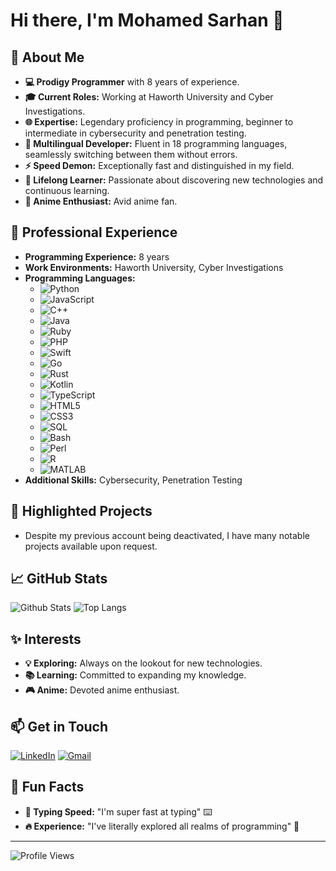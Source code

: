 # Hi there, I'm Mohamed Sarhan 👋

## 🌟 About Me
- **💻 Prodigy Programmer** with 8 years of experience.
- **🎓 Current Roles:** Working at Haworth University and Cyber Investigations.
- **🌐 Expertise:** Legendary proficiency in programming, beginner to intermediate in cybersecurity and penetration testing.
- **🚀 Multilingual Developer:** Fluent in 18 programming languages, seamlessly switching between them without errors.
- **⚡ Speed Demon:** Exceptionally fast and distinguished in my field.
- **🌱 Lifelong Learner:** Passionate about discovering new technologies and continuous learning.
- **🎌 Anime Enthusiast:** Avid anime fan.

## 💼 Professional Experience
- **Programming Experience:** 8 years
- **Work Environments:** Haworth University, Cyber Investigations
- **Programming Languages:** 
  - ![Python](https://img.shields.io/badge/Python-3776AB?style=flat&logo=python&logoColor=white)
  - ![JavaScript](https://img.shields.io/badge/JavaScript-F7DF1E?style=flat&logo=javascript&logoColor=black)
  - ![C++](https://img.shields.io/badge/C++-00599C?style=flat&logo=cplusplus&logoColor=white)
  - ![Java](https://img.shields.io/badge/Java-007396?style=flat&logo=java&logoColor=white)
  - ![Ruby](https://img.shields.io/badge/Ruby-CC342D?style=flat&logo=ruby&logoColor=white)
  - ![PHP](https://img.shields.io/badge/PHP-777BB4?style=flat&logo=php&logoColor=white)
  - ![Swift](https://img.shields.io/badge/Swift-FA7343?style=flat&logo=swift&logoColor=white)
  - ![Go](https://img.shields.io/badge/Go-00ADD8?style=flat&logo=go&logoColor=white)
  - ![Rust](https://img.shields.io/badge/Rust-000000?style=flat&logo=rust&logoColor=white)
  - ![Kotlin](https://img.shields.io/badge/Kotlin-0095D5?style=flat&logo=kotlin&logoColor=white)
  - ![TypeScript](https://img.shields.io/badge/TypeScript-3178C6?style=flat&logo=typescript&logoColor=white)
  - ![HTML5](https://img.shields.io/badge/HTML5-E34F26?style=flat&logo=html5&logoColor=white)
  - ![CSS3](https://img.shields.io/badge/CSS3-1572B6?style=flat&logo=css3&logoColor=white)
  - ![SQL](https://img.shields.io/badge/SQL-4479A1?style=flat&logo=postgresql&logoColor=white)
  - ![Bash](https://img.shields.io/badge/Bash-4EAA25?style=flat&logo=gnu-bash&logoColor=white)
  - ![Perl](https://img.shields.io/badge/Perl-39457E?style=flat&logo=perl&logoColor=white)
  - ![R](https://img.shields.io/badge/R-276DC3?style=flat&logo=r&logoColor=white)
  - ![MATLAB](https://img.shields.io/badge/MATLAB-0076A8?style=flat&logo=mathworks&logoColor=white)
- **Additional Skills:** Cybersecurity, Penetration Testing

## 🚀 Highlighted Projects
- Despite my previous account being deactivated, I have many notable projects available upon request.

## 📈 GitHub Stats
![Github Stats](https://github-readme-stats.vercel.app/api?username=yourusername&show_icons=true&theme=radical)
![Top Langs](https://github-readme-stats.vercel.app/api/top-langs/?username=yourusername&layout=compact&theme=radical)

## ✨ Interests
- **💡 Exploring:** Always on the lookout for new technologies.
- **📚 Learning:** Committed to expanding my knowledge.
- **🎮 Anime:** Devoted anime enthusiast.

## 📫 Get in Touch
[![LinkedIn](https://img.shields.io/badge/LinkedIn-0077B5?style=flat&logo=linkedin&logoColor=white)](https://www.linkedin.com/in/yourusername)
[![Gmail](https://img.shields.io/badge/Gmail-D14836?style=flat&logo=gmail&logoColor=white)](mailto:your.email@example.com)

## 🎉 Fun Facts
- **💬 Typing Speed:** "I'm super fast at typing" ⌨️
- **🔥 Experience:** "I've literally explored all realms of programming" 💼

---

![Profile Views](https://komarev.com/ghpvc/?username=yourusername&color=blueviolet)
